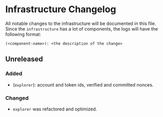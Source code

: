 # Infrastructure Changelog

All notable changes to the infrastructure will be documented in this file. Since the `infrastructure` has a lot of
components, the logs will have the following format:

```
(<component-name>): <the description of the change>
```

## Unreleased

### Added

- (`explorer`): account and token ids, verified and committed nonces. 

### Changed

- `explorer` was refactored and optimized.
